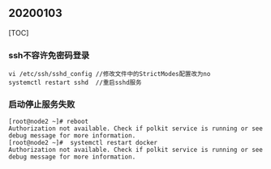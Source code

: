 ## 20200103

[TOC]

### ssh不容许免密码登录

```shell
vi /etc/ssh/sshd_config //修改文件中的StrictModes配置改为no
systemctl restart sshd  //重启sshd服务
```



### 启动停止服务失败

```shell
[root@node2 ~]# reboot 
Authorization not available. Check if polkit service is running or see debug message for more information.
[root@node2 ~]#  systemctl restart docker
Authorization not available. Check if polkit service is running or see debug message for more information.
```



